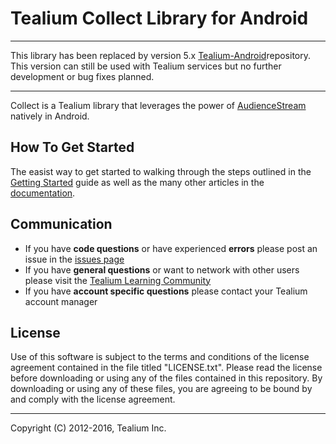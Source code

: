 # Tealium Collect Library for Android

**********************
This library has been replaced by version 5.x [Tealium-Android](https://github.com/tealium/tealium-android)repository. This version can still be used with Tealium services but no further development or bug fixes planned.
**********************

Collect is a Tealium library that leverages the power of [AudienceStream](http://tealium.com/products/audiencestream/) natively in Android.

## How To Get Started

The easist way to get started to walking through the steps outlined in the [Getting Started](http://tealium.github.io/collect-android/getting-started.html) guide as well as the many other articles in the [documentation](http://tealium.github.io/collect-android).

## Communication

* If you have **code questions** or have experienced **errors** please post an issue in the [issues page](../../issues)
* If you have **general questions** or want to network with other users please visit the [Tealium Learning Community](https://community.tealiumiq.com)
* If you have **account specific questions** please contact your Tealium account manager

## License

Use of this software is subject to the terms and conditions of the license agreement contained in the file titled "LICENSE.txt".  Please read the license before downloading or using any of the files contained in this repository. By downloading or using any of these files, you are agreeing to be bound by and comply with the license agreement.

---

Copyright (C) 2012-2016, Tealium Inc.
